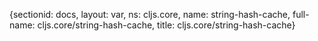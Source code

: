 {sectionid: docs, layout: var, ns: cljs.core, name: string-hash-cache, full-name: cljs.core/string-hash-cache,
  title: cljs.core/string-hash-cache}

